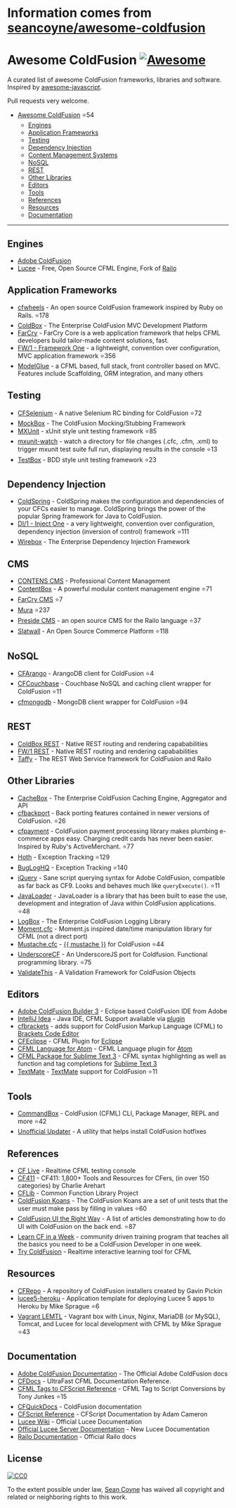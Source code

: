 # Information comes from [seancoyne/awesome-coldfusion](https://github.com/seancoyne/awesome-coldfusion)
# Awesome ColdFusion [![Awesome](https://cdn.rawgit.com/sindresorhus/awesome/d7305f38d29fed78fa85652e3a63e154dd8e8829/media/badge.svg)](https://github.com/sindresorhus/awesome)

A curated list of awesome ColdFusion frameworks, libraries and software. Inspired by [awesome-javascript](https://github.com/sorrycc/awesome-javascript).

Pull requests very welcome.

* [Awesome ColdFusion](https://github.com/seancoyne/awesome-coldfusion) :star:54
	* [Engines](#engines)
	* [Application Frameworks](#application-frameworks)
	* [Testing](#testing)
	* [Dependency Injection](#dependency-injection)
	* [Content Management Systems](#cms)
	* [NoSQL](#nosql)
	* [REST](#rest)
	* [Other Libraries](#other-libraries)
	* [Editors](#editors)
	* [Tools](#tools)
	* [References](#references)
	* [Resources](#resources)
	* [Documentation](#documentation)
	
----

## Engines

* [Adobe ColdFusion](http://www.adobe.com/products/coldfusion-family.html)
* [Lucee](http://lucee.org/) - Free, Open Source CFML Engine, Fork of [Railo](http://www.getrailo.org/)

## Application Frameworks

* [cfwheels](https://github.com/cfwheels/cfwheels) - An open source ColdFusion framework inspired by Ruby on Rails. :star:178
* [ColdBox](http://www.coldbox.org) - The Enterprise ColdFusion MVC Development Platform
* [FarCry](http://www.farcrycore.org) - FarCry Core is a web application framework that helps CFML developers build tailor-made content solutions, fast.
* [FW/1 - Framework One](https://github.com/framework-one/fw1) - a lightweight, convention over configuration, MVC application framework :star:356
* [ModelGlue](http://model-glue.com) - a CFML based, full stack, front controller based on MVC. Features include Scaffolding, ORM integration, and many others

## Testing

* [CFSelenium](https://github.com/teamcfadvance/CFSelenium) - A native Selenium RC binding for ColdFusion :star:72
* [MockBox](http://wiki.coldbox.org/wiki/MockBox.cfm) - The ColdFusion Mocking/Stubbing Framework
* [MXUnit](https://github.com/mxunit/mxunit) - xUnit style unit testing framework :star:85
* [mxunit-watch](https://github.com/atuttle/mxunit-watch) - watch a directory for file changes (.cfc, .cfm, .xml) to trigger mxunit test suite full run, displaying results in the console :star:13
* [TestBox](https://github.com/Ortus-Solutions/TestBox) - BDD style unit testing framework :star:23

## Dependency Injection

* [ColdSpring](http://www.coldspringframework.org/) - ColdSpring makes the configuration and dependencies of your CFCs easier to manage. ColdSpring brings the power of the popular Spring framework for Java to ColdFusion.
* [DI/1 - Inject One](https://github.com/framework-one/di1) - a very lightweight, convention over configuration, dependency injection (inversion of control) framework :star:111
* [Wirebox](http://wiki.coldbox.org/wiki/WireBox.cfm) - The Enterprise Dependency Injection Framework

## CMS

* [CONTENS CMS](http://www.contens.com/) - Professional Content Management
* [ContentBox](https://github.com/Ortus-Solutions/ContentBox) - A powerful modular content management engine :star:71
* [FarCry CMS](https://github.com/farcrycore/plugin-farcrycms) :star:7
* [Mura](https://github.com/blueriver/MuraCMS) :star:237
* [Preside CMS](https://github.com/pixl8/Preside-CMS) - an open source CMS for the Railo language :star:37
* [Slatwall](https://github.com/ten24/Slatwall) - An Open Source Commerce Platform :star:118

## NoSQL

* [CFArango](https://github.com/dajester2013/CFArango) - ArangoDB client for ColdFusion :star:4
* [CFCouchbase](https://github.com/Ortus-Solutions/cfcouchbase-sdk) - Couchbase NoSQL and caching client wrapper for ColdFusion :star:11
* [cfmongodb](https://github.com/marcesher/cfmongodb) - MongoDB client wrapper for ColdFusion :star:94

## REST

* [ColdBox REST](http://wiki.coldbox.org/wiki/Building_Rest_APIs.cfm) - Native REST routing and rendering capababilities
* [FW/1 REST](https://github.com/framework-one/fw1/wiki/Developing-Applications-Manual#controllers-for-rest-apis) - Native REST routing and rendering capababilities
* [Taffy](http://taffy.io) - The REST Web Service framework for ColdFusion and Railo

## Other Libraries

* [CacheBox](http://wiki.coldbox.org/wiki/CacheBox.cfm) - The Enterprise ColdFusion Caching Engine, Aggregator and API
* [cfbackport](https://github.com/misterdai/cfbackport) - Back porting features contained in newer versions of ColdFusion. :star:26
* [cfpayment](https://github.com/ghidinelli/cfpayment) - ColdFusion payment processing library makes plumbing e-commerce apps easy. Charging credit cards has never been easier. Inspired by Ruby's ActiveMerchant. :star:77
* [Hoth](https://github.com/aarongreenlee/Hoth) - Exception Tracking :star:129
* [BugLogHQ](https://github.com/oarevalo/BugLogHQ) - Exception Tracking :star:140
* [iQuery](https://github.com/atuttle/iquery) - Sane script querying syntax for Adobe ColdFusion, compatible as far back as CF9. Looks and behaves much like `queryExecute()`. :star:11
* [JavaLoader](https://github.com/markmandel/JavaLoader) - JavaLoader is a library that has been built to ease the use, development and integration of Java within ColdFusion applications. :star:48
* [LogBox](http://wiki.coldbox.org/wiki/LogBox.cfm) - The Enterprise ColdFusion Logging Library
* [Moment.cfc](https://github.com/AlumnIQ/momentcfc) - Moment.js inspired date/time manipulation library for CFML (not a direct port)
* [Mustache.cfc](https://github.com/rip747/Mustache.cfc) - [{{ mustache }}](http://mustache.github.io) for ColdFusion :star:44
* [UnderscoreCF](https://github.com/russplaysguitar/UnderscoreCF) - An UnderscoreJS port for Coldfusion. Functional programming library. :star:75
* [ValidateThis](http://validatethis.org) - A Validation Framework for ColdFusion Objects

## Editors

* [Adobe ColdFusion Builder 3](http://www.adobe.com/products/coldfusion-builder.html) - Eclipse based ColdFusion IDE from Adobe
* [IntelliJ Idea](http://www.jetbrains.com/idea/) - Java IDE, CFML Support available via [plugin](https://github.com/JetBrains/intellij-plugins/tree/master/CFML)
* [cfbrackets](http://cfbrackets.org) - adds support for ColdFusion Markup Language (CFML) to [Brackets Code Editor](http://brackets.io/)
* [CFEclipse](http://cfeclipse.org) - CFML Plugin for [Eclipse](http://www.eclipse.org/)
* [CFML Language for Atom](https://github.com/atuttle/atom-language-cfml) - CFML Language plugin for [Atom](https://atom.io/)
* [CFML Package for Sublime Text 3](https://github.com/jcberquist/sublimetext-cfml) - CFML syntax highlighting as well as function and tag completions for [Sublime Text 3](http://www.sublimetext.com)
* [TextMate](https://github.com/textmate/coldfusion.tmbundle) - [TextMate](http://macromates.com) support for ColdFusion :star:11

## Tools

* [CommandBox](https://github.com/Ortus-Solutions/commandbox) - ColdFusion (CFML) CLI, Package Manager, REPL and more :star:42
* [Unofficial Updater](http://www.uu-2.info/) - A utility that helps install ColdFusion hotfixes

## References

* [CF Live](http://cflive.net) - Realtime CFML testing console
* [CF411](http://carehart.org/cf411/) - CF411: 1,800+ Tools and Resources for CFers, (in over 150 categories) by Charlie Arehart
* [CFLib](http://cflib.org/) - Common Function Library Project
* [ColdFusion Koans](https://github.com/nodoherty/ColdFusion-Koans) - The ColdFusion Koans are a set of unit tests that the user must make pass by filling in values :star:60
* [ColdFusion UI the Right Way](https://github.com/cfjedimaster/ColdFusion-UI-the-Right-Way) - A list of articles demonstrating how to do UI with ColdFusion on the back end. :star:87
* [Learn CF in a Week](http://www.learncfinaweek.com) - community driven training program that teaches all the basics you need to be a ColdFusion Developer in one week.
* [Try ColdFusion](http://trycf.com/) - Realtime interactive learning tool for CFML

## Resources
* [CFRepo](http://www.gpickin.com/cfrepo/) - A repository of ColdFusion installers created by Gavin Pickin
* [lucee5-heroku](https://github.com/mikesprague/lucee5-heroku) - Application template for deploying Lucee 5 apps to Heroku by Mike Sprague :star:6
* [Vagrant LEMTL](https://github.com/mikesprague/vagrant-lemtl) - Vagrant box with Linux, Nginx, MariaDB (or MySQL), Tomcat, and Lucee for local development with CFML by Mike Sprague :star:43

## Documentation

* [Adobe ColdFusion Documentation](https://helpx.adobe.com/coldfusion/home.html) - The Official Adobe ColdFusion docs
* [CFDocs](http://cfdocs.org/) - UltraFast CFML Documentation Reference.
* [CFML Tags to CFScript Reference](https://github.com/cfchef/cfml-tag-to-script-conversions) -  CFML Tag to Script Conversions by Tony Junkes :star:15
* [CFQuickDocs](http://cfquickdocs.com/) - ColdFusion documentation
* [CFScript Reference](https://github.com/daccfml/cfscript/blob/master/cfscript.md) -  CFScript Documentation by Adam Cameron
* [Lucee Wiki](https://bitbucket.org/lucee/lucee/wiki/Home) - Official Lucee Documentation
* [Official Lucee Server Documentation](http://docs.lucee.org/) - New Lucee Documentation
* [Railo Documentation](https://github.com/getrailo/railo/wiki) - Official Railo docs

## License

[![CC0](http://mirrors.creativecommons.org/presskit/buttons/88x31/svg/cc-zero.svg)](https://creativecommons.org/publicdomain/zero/1.0/)

To the extent possible under law, [Sean Coyne](https://github.com/seancoyne/awesome-coldfusion) has waived all copyright and related or neighboring rights to this work.

